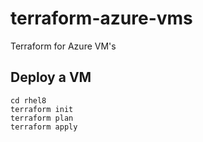 # terraform-azure-vms
Terraform for Azure VM's 

## Deploy a VM

```
cd rhel8
terraform init
terraform plan
terraform apply
```
